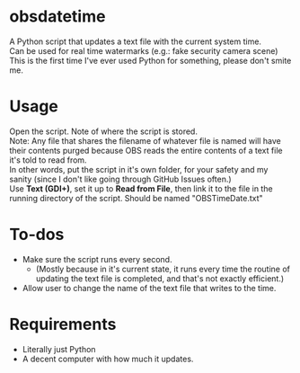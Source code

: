 # obsdatetime
A Python script that updates a text file with the current system time.<br>
Can be used for real time watermarks (e.g.: fake security camera scene)<br>
This is the first time I've ever used Python for something, please don't smite me.
# Usage
Open the script. Note of where the script is stored.<br>
Note: Any file that shares the filename of whatever file is named will have their contents purged because OBS reads the entire contents of a text file it's told to read from.<br>
In other words, put the script in it's own folder, for your safety and my sanity (since I don't like going through GitHub Issues often.)<br>
Use **Text (GDI+)**, set it up to **Read from File**, then link it to the file in the running directory of the script. Should be named "OBSTimeDate.txt"
# To-dos
* Make sure the script runs every second.
  * (Mostly because in it's current state, it runs every time the routine of updating the text file is completed, and that's not exactly efficient.)
* Allow user to change the name of the text file that writes to the time.
# Requirements
* Literally just Python
* A decent computer with how much it updates.
